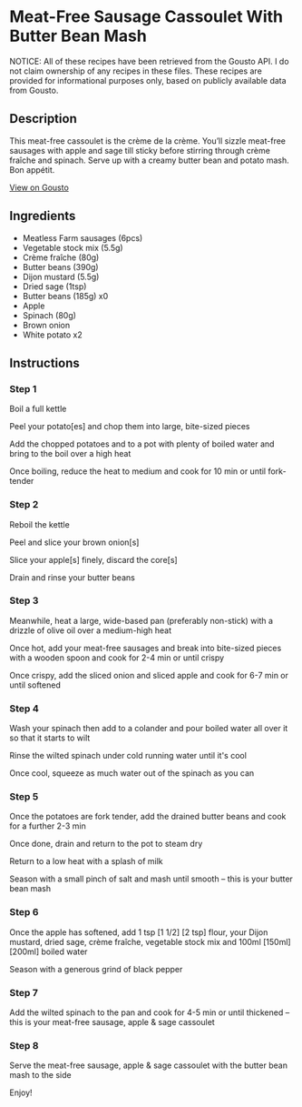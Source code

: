 # Meat-Free Sausage Cassoulet With Butter Bean Mash

NOTICE: All of these recipes have been retrieved from the Gousto API. I do not claim ownership of any recipes in these files. These recipes are provided for informational purposes only, based on publicly available data from Gousto.

## Description

This meat-free cassoulet is the crème de la crème. You’ll sizzle meat-free sausages with apple and sage till sticky before stirring through crème fraîche and spinach. Serve up with a creamy butter bean and potato mash. Bon appétit. 

[View on Gousto](https://www.gousto.co.uk/recipes/cookbook/creamy-meat-free-sausage-apple-sage-cassoulet-with-butter-bean-mash)

## Ingredients

- Meatless Farm sausages (6pcs)
- Vegetable stock mix (5.5g)
- Crème fraîche (80g)
- Butter beans (390g)
- Dijon mustard (5.5g)
- Dried sage (1tsp)
- Butter beans (185g) x0
- Apple
- Spinach (80g)
- Brown onion
- White potato x2

## Instructions


### Step 1

Boil a full kettle

Peel your potato[es] and chop them into large, bite-sized pieces

Add the chopped potatoes and to a pot with plenty of boiled water and bring to the boil over a high heat

Once boiling, reduce the heat to medium and cook for 10 min or until fork-tender


### Step 2

Reboil the kettle

Peel and slice your brown onion[s]

Slice your apple[s] finely, discard the core[s]

Drain and rinse your butter beans


### Step 3

Meanwhile, heat a large, wide-based pan (preferably non-stick) with a drizzle of olive oil over a medium-high heat

Once hot, add your meat-free sausages and break into bite-sized pieces with a wooden spoon and cook for 2-4 min or until crispy

Once crispy, add the sliced onion and sliced apple and cook for 6-7 min or until softened


### Step 4

Wash your spinach then add to a colander and pour boiled water all over it so that it starts to wilt

Rinse the wilted spinach under cold running water until it's cool

Once cool, squeeze as much water out of the spinach as you can


### Step 5

Once the potatoes are fork tender, add the drained butter beans and cook for a further 2-3 min

Once done, drain and return to the pot to steam dry

Return to a low heat with a splash of milk

Season with a small pinch of salt and mash until smooth – this is your butter bean mash


### Step 6

Once the apple has softened, add 1 tsp <span class="text-purple">[1 1/2]</span> <span class="text-danger">[2 tsp] </span>flour, your Dijon mustard, dried sage, crème fraîche, vegetable stock mix and 100ml<span class="text-danger"> <span class="text-purple">[150ml] </span>[200ml]</span> boiled water

Season with a generous grind of black pepper


### Step 7

Add the wilted spinach to the pan and cook for 4-5 min or until thickened – this is your meat-free sausage, apple & sage cassoulet

### Step 8

Serve the meat-free sausage, apple & sage cassoulet with the butter bean mash to the side

Enjoy!

